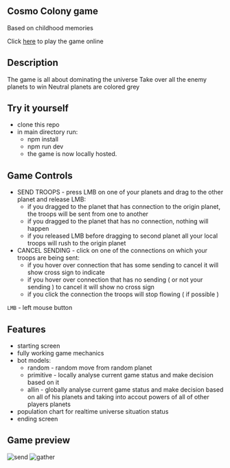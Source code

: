 ## Cosmo Colony game
Based on childhood memories


Click [here](https://jakub-domogala.github.io/Cosmo-Colony/) to play the game online

## Description
The game is all about dominating the universe
Take over all the enemy planets to win
Neutral planets are colored grey


## Try it yourself
- clone this repo
- in main directory run:
  - npm install
  - npm run dev
  - the game is now locally hosted. 

## Game Controls

- SEND TROOPS - press LMB on one of your planets and drag to the other planet and release LMB:
  - if you dragged to the planet that has connection to the origin planet, the troops will be sent from one to another
  - if you dragged to the planet that has no connection, nothing will happen
  - if you released LMB before dragging to second planet all your local troops will rush to the origin planet
- CANCEL SENDING - click on one of the connections on which your troops are being sent:
  - if you hover over connection that has some sending to cancel it will show cross sign to indicate
  - if you hover over connection that has no sending ( or not your sending ) to cancel it will show no cross sign
  - if you click the connection the troops will stop flowing ( if possible )

`LMB` - left mouse button


## Features
- starting screen
- fully working game mechanics
- bot models:
  - random - random move from random planet
  - primitive - locally analyse current game status and make decision based on it
  - allin - globally analyse current game status and make decision based on all of his planets and taking into accout powers of all of other players planets
- population chart for realtime universe situation status
- ending screen

## Game preview

![send](https://github.com/Jakub-Domogala/Cosmo-Colony/assets/78169141/980212c3-4936-4ca6-86a0-6246421df922)
![gather](https://github.com/Jakub-Domogala/Cosmo-Colony/assets/78169141/46ee5017-6ecb-47e7-9ec0-f843ba5843e7)

